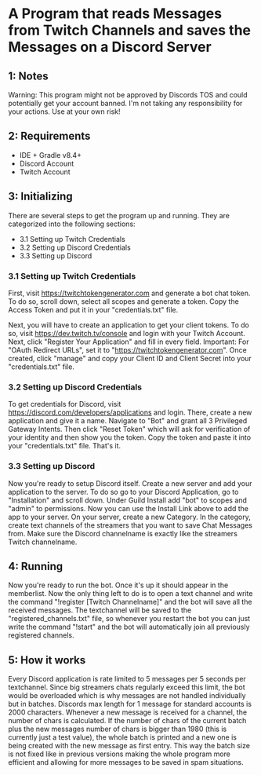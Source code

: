 # A Program that reads Messages from Twitch Channels and saves the Messages on a Discord Server


## 1: Notes

Warning: This program might not be approved by Discords TOS and could potentially get your account banned. I'm not taking any responsibility for your actions. Use at your own risk!



## 2: Requirements

- IDE + Gradle v8.4+
- Discord Account
- Twitch Account


## 3: Initializing

There are several steps to get the program up and running. They are categorized into the following sections:

- 3.1 Setting up Twitch Credentials
- 3.2 Setting up Discord Credentials
- 3.3 Setting up Discord


### 3.1 Setting up Twitch Credentials

First, visit https://twitchtokengenerator.com and generate a bot chat token. To do so, scroll down, select all scopes and generate a token. Copy the Access Token and put it in your 
"credentials.txt" file.


Next, you will have to create an application to get your client tokens. To do so, visit https://dev.twitch.tv/console and login with your Twitch Account. Next, click 
"Register Your Application" and fill in every field. Important: For "OAuth Redirect URLs", set it to "https://twitchtokengenerator.com". Once created, click "manage" and 
copy your Client ID and Client Secret into your "credentials.txt" file.


### 3.2 Setting up Discord Credentials

To get credentials for Discord, visit https://discord.com/developers/applications and login. There, create a new application and give it a name. Navigate to "Bot" and grant all 3 
Privileged Gateway Intents. Then click "Reset Token" which will ask for verification of your identity and then show you the token. Copy the token and paste it into your 
"credentials.txt" file. That's it.


### 3.3 Setting up Discord

Now you're ready to setup Discord  itself. Create a new server and add your application to the server. To do so go to your Discord Application, go to "Installation" and scroll down.
Under Guild Install add "bot" to scopes and "admin" to permissions. Now you can use the Install Link above to add the app to your server. On your server, create a new Category. 
In the category, create text channels of the streamers that you want to save Chat Messages from. Make sure the Discord channelname is exactly like the streamers Twitch channelname.


## 4: Running

Now you're ready to run the bot. Once it's up it should appear in the memberlist. Now the only thing left to do is to open a text channel and write the command "!register [Twitch Channelname]" and the bot will
save all the received messages. The textchannel will be saved to the "registered_channels.txt" file, so whenever you restart the bot you can just write the command "!start" and the bot will automatically join
all previously registered channels.


## 5: How it works


Every Discord application is rate limited to 5 messages per 5 seconds per textchannel. Since big streamers chats regularly exceed this limit, the bot would be overloaded which is why messages are not handled individually but in batches.
Discords max length for 1 message for standard accounts is 2000 characters. Whenever a new message is received for a channel, the number of chars is calculated. If the number of chars of the current batch plus the new messages number of chars
is bigger than 1980 (this is currently just a test value), the whole batch is printed and a new one is being created with the new message as first entry. This way the batch size is not fixed like in previous versions making the whole program
more efficient and allowing for more messages to be saved in spam situations.
